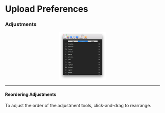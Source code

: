 # Upload Preferences

### Adjustments

<p style="text-align: center; margin-top: 1em;"><img src="/preferences/assets/upload-adjustments.png" width="30%" height="30%" /></p>

<hr /> 

#### Reordering Adjustments

To adjust the order of the adjustment tools, click-and-drag to rearrange.
